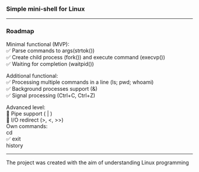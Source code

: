 ### Simple mini-shell for Linux
---
### Roadmap
Minimal functional (MVP):  
✅ Parse commands to args(strtok())  
✅ Create child process (fork()) and execute command (execvp())  
✅ Waiting for completion (waitpid())  

Additional functional:  
✅ Processing multiple commands in a line (ls; pwd; whoami)  
✅ Background processes support (&)  
✅ Signal processing (Ctrl+C, Ctrl+Z)

Advanced level:  
🔹 Pipe support ( | )  
🔹 I/O redirect (>, <, >>)  
Own commands:  
	cd  
✅ exit  
    history  

---
The project was created with the aim of understanding Linux programming    
